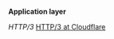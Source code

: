 **Application layer**

*HTTP/3*
[HTTP/3 at Cloudflare](https://blog.cloudflare.com/http3-the-past-present-and-future/)

